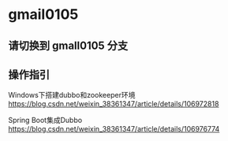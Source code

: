 # gmail0105

## 请切换到 gmall0105 分支


## 操作指引

Windows下搭建dubbo和zookeeper环境  https://blog.csdn.net/weixin_38361347/article/details/106972818

Spring Boot集成Dubbo  https://blog.csdn.net/weixin_38361347/article/details/106976774
